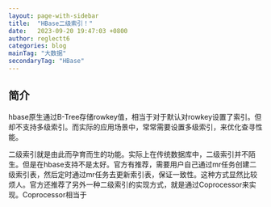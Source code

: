 ```yaml
---
layout: page-with-sidebar
title:  "HBase二级索引！"
date:   2023-09-20 19:47:03 +0800
author: reglectt6
categories: blog
mainTag: "大数据"
secondaryTag: "HBase"
---
```


## 简介

hbase原生通过B-Tree存储rowkey值，相当于对于默认对rowkey设置了索引。但却不支持多级索引。而实际的应用场景中，常常需要设置多级索引，来优化查寻性能。

二级索引就是由此而孕育而生的功能。实际上在传统数据库中，二级索引并不陌生。但是在hbase支持不是太好。官方有推荐，需要用户自己通过mr任务创建二级索引表，然后定时通过mr任务去更新索引表，保证一致性。这种方式显然比较烦人。官方还推荐了另外一种二级索引的实现方式，就是通过Coprocessor来实现。Coprocessor相当于

